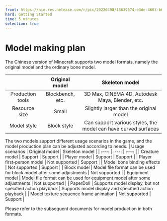 ```yaml
--- 
front: https://nie.res.netease.com/r/pic/20220408/16639574-e3de-4603-b64d-664b1fa77236.png 
hard: Getting Started 
time: 5 minutes 
selection: true 
--- 
```

# Model making plan 

The Chinese version of Minecraft supports two model formats, namely the original model and the ordinary bone model. 

| | Original model | Skeleton model | 
| :---: | :---: | :---: | 
| Production tools | Blockbench, etc. | 3D Max, CINEMA 4D, Autodesk Maya, Blender, etc. | 
| Resource size | Small | Slightly larger than the original model | 
| Model style | Block style | Can support various styles, the model can have curved surfaces | 

The two models support different usage scenarios in the game, and the model production plan can be adjusted according to needs. 
| Usage scenarios | Original model | Skeleton model | 
| :---: | :---: | :---: | 
| Creature model | Support | Support | 
| Player model | Support | Support | 
| Player first-person model | Not supported | Support | 
| Model bone binding effects | Not supported | Support | 
| Block model | Model file format can be used for block model after some adjustments | Not supported | 
| Equipment model | Model file format can be used for equipment model after some adjustments | Not supported | 
| PaperDoll | Supports model display, but not specified action playback | Supports model display and specified action playback | 
| Model texture sequence frame animation | Not supported | Support | 

Please refer to the subsequent documents for model production in both formats.